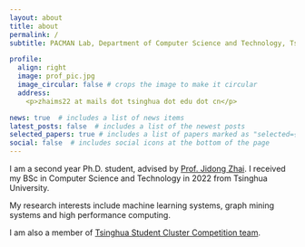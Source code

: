 ```yaml
---
layout: about
title: about
permalink: /
subtitle: PACMAN Lab, Department of Computer Science and Technology, Tsinghua University

profile:
  align: right
  image: prof_pic.jpg
  image_circular: false # crops the image to make it circular
  address: 
    <p>zhaims22 at mails dot tsinghua dot edu dot cn</p>

news: true  # includes a list of news items
latest_posts: false  # includes a list of the newest posts
selected_papers: true # includes a list of papers marked as "selected={true}"
social: false  # includes social icons at the bottom of the page
---
```


I am a second year Ph.D. student, advised by [Prof. Jidong Zhai](https://pacman.cs.tsinghua.edu.cn/~zjd/).
I received my BSc in Computer Science and Technology in 2022 from Tsinghua University.

My research interests include machine learning systems, graph mining systems and high performance computing.

I am also a member of [Tsinghua Student Cluster Competition team](https://sc.team/).

<!-- Write your biography here. Tell the world about yourself. Link to your favorite [subreddit](http://reddit.com). You can put a picture in, too. The code is already in, just name your picture `prof_pic.jpg` and put it in the `img/` folder.

Put your address / P.O. box / other info right below your picture. You can also disable any of these elements by editing `profile` property of the YAML header of your `_pages/about.md`. Edit `_bibliography/papers.bib` and Jekyll will render your [publications page](/al-folio/publications/) automatically.

Link to your social media connections, too. This theme is set up to use [Font Awesome icons](http://fortawesome.github.io/Font-Awesome/) and [Academicons](https://jpswalsh.github.io/academicons/), like the ones below. Add your Facebook, Twitter, LinkedIn, Google Scholar, or just disable all of them. -->
